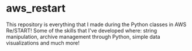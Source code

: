 # aws_restart
This repository is everything that I made during the Python classes in AWS Re/START!  Some of the skills that I've developed where: string manipulation,  archive management through Python, simple data visualizations and much more!
